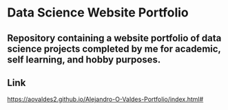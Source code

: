 
# Data Science Website Portfolio

Repository containing a website portfolio of data science projects completed by me for academic, self learning, and hobby purposes.
---------------------------------------------------------------------------------------------------------------------------------------
## Link
https://aovaldes2.github.io/Alejandro-O-Valdes-Portfolio/index.html#
